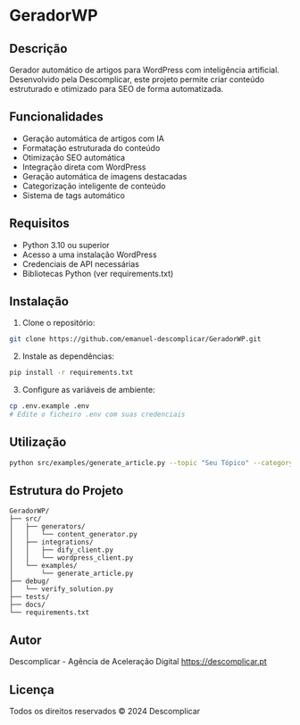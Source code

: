 # GeradorWP

## Descrição
Gerador automático de artigos para WordPress com inteligência artificial. Desenvolvido pela Descomplicar, este projeto permite criar conteúdo estruturado e otimizado para SEO de forma automatizada.

## Funcionalidades
- Geração automática de artigos com IA
- Formatação estruturada do conteúdo
- Otimização SEO automática
- Integração direta com WordPress
- Geração automática de imagens destacadas
- Categorização inteligente de conteúdo
- Sistema de tags automático

## Requisitos
- Python 3.10 ou superior
- Acesso a uma instalação WordPress
- Credenciais de API necessárias
- Bibliotecas Python (ver requirements.txt)

## Instalação
1. Clone o repositório:
```bash
git clone https://github.com/emanuel-descomplicar/GeradorWP.git
```

2. Instale as dependências:
```bash
pip install -r requirements.txt
```

3. Configure as variáveis de ambiente:
```bash
cp .env.example .env
# Edite o ficheiro .env com suas credenciais
```

## Utilização
```bash
python src/examples/generate_article.py --topic "Seu Tópico" --category "sua-categoria" --publish
```

## Estrutura do Projeto
```
GeradorWP/
├── src/
│   ├── generators/
│   │   └── content_generator.py
│   ├── integrations/
│   │   ├── dify_client.py
│   │   └── wordpress_client.py
│   └── examples/
│       └── generate_article.py
├── debug/
│   └── verify_solution.py
├── tests/
├── docs/
└── requirements.txt
```

## Autor
Descomplicar - Agência de Aceleração Digital
https://descomplicar.pt

## Licença
Todos os direitos reservados © 2024 Descomplicar